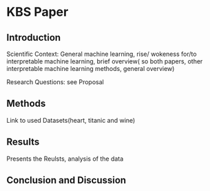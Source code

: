# KBS Paper

## Introduction

Scientific Context: General machine learning, rise/ wokeness for/to interpretable machine learning, brief overview( so both papers, other interpretable machine learning methods, general overview)

Research Questions: see Proposal

## Methods

Link to used Datasets(heart, titanic and wine) 



## Results

Presents the Reulsts, analysis of the data

## Conclusion and Discussion

